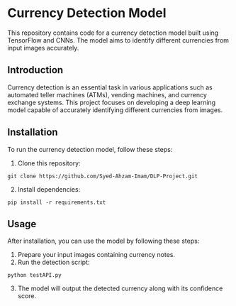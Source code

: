 <!DOCTYPE html>
<html lang="en">
<head>
    <meta charset="UTF-8">
    <meta name="viewport" content="width=device-width, initial-scale=1.0">
    <title>Currency Detection Model</title>
</head>
<body>
    <h1>Currency Detection Model</h1>
    <p>This repository contains code for a currency detection model built using TensorFlow and CNNs. The model aims to identify different currencies from input images accurately.</p>
    <h2 id="introduction">Introduction</h2>
    <p>Currency detection is an essential task in various applications such as automated teller machines (ATMs), vending machines, and currency exchange systems. This project focuses on developing a deep learning model capable of accurately identifying different currencies from images.</p>
    <h2 id="installation">Installation</h2>
    <p>To run the currency detection model, follow these steps:</p>
    <ol>
        <li>Clone this repository:</li>
    </ol>
    <pre><code>git clone https://github.com/Syed-Ahzam-Imam/DLP-Project.git</code></pre>
    <ol start="2">
        <li>Install dependencies:</li>
    </ol>
    <pre><code>pip install -r requirements.txt</code></pre>
    <h2 id="usage">Usage</h2>
    <p>After installation, you can use the model by following these steps:</p>
    <ol>
        <li>Prepare your input images containing currency notes.</li>
        <li>Run the detection script:</li>
    </ol>
    <pre><code>python testAPI.py</code></pre>
    <ol start="3">
        <li>The model will output the detected currency along with its confidence score.</li>
    </ol>

